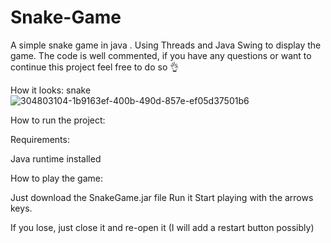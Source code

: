 # Snake-Game
A simple snake game in java . Using Threads and Java Swing to display the game. The code is well commented, if you have any questions or want to continue this project feel free to do so 👌

How it looks: snake
![304803104-1b9163ef-400b-490d-857e-ef05d37501b6](https://github.com/RahulBhosale29/Snake-Game/assets/160226549/53210c75-1e0d-461c-9aed-b0d32fd444fc)


How to run the project:

Requirements:

Java runtime installed

How to play the game:

Just download the SnakeGame.jar file Run it Start playing with the arrows keys.

If you lose, just close it and re-open it (I will add a restart button possibly)
